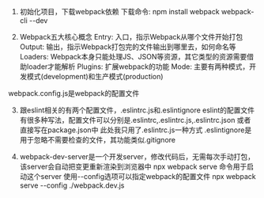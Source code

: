 1. 初始化项目，下载webpack依赖
下载命令: npm install webpack webpack-cli --dev 

2. Webpack五大核心概念
Entry: 入口，指示Webpack从哪个文件开始打包
Output: 输出，指示Webpack打包完的文件输出到哪里去，如何命名等
Loaders: Webpack本身只能处理JS、JSON等资源，其它类型的资源需要借助loader才能解析
Plugins: 扩展webpack的功能
Mode: 主要有两种模式，开发模式(development)和生产模式(production)

webpack.config.js是webpack的配置文件

3. 跟eslint相关的有两个配置文件，.eslintrc.js和.eslintignore
eslint的配置文件有很多种写法，配置文件可以分别是.eslintrc,.eslintrc.js,.eslintrc.json 或者直接写在package.json中
此处我只用了.eslintrc.js一种方式
.eslintignore是用于忽略不需要检查的文件，其功能类似.gitignore

4. webpack-dev-server是一个开发server，修改代码后，无需每次手动打包，该server会自动把变更重新渲染到浏览器中
   npx webpack serve 命令用于启动这个server
   使用--config选项可以指定webpack的配置文件
   npx webpack serve --config ./webpack.dev.js